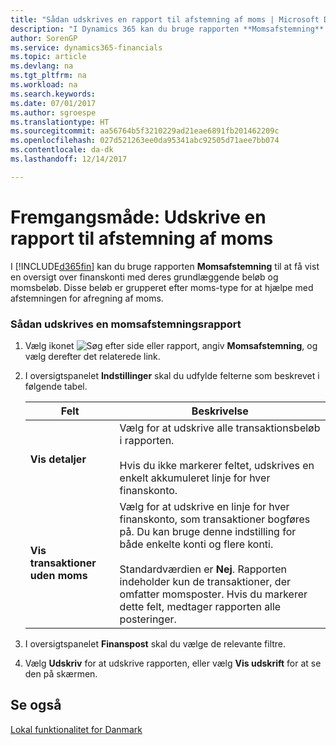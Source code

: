 ```yaml
---
title: "Sådan udskrives en rapport til afstemning af moms | Microsoft Docs"
description: "I Dynamics 365 kan du bruge rapporten **Momsafstemning** til at få vist en oversigt over finanskonti med deres grundlæggende beløb og momsbeløb. Disse beløb er grupperet efter moms-type for at hjælpe med afstemningen for afregning af moms."
author: SorenGP
ms.service: dynamics365-financials
ms.topic: article
ms.devlang: na
ms.tgt_pltfrm: na
ms.workload: na
ms.search.keywords: 
ms.date: 07/01/2017
ms.author: sgroespe
ms.translationtype: HT
ms.sourcegitcommit: aa56764b5f3210229ad21eae6891fb201462209c
ms.openlocfilehash: 027d521263ee0da95341abc92505d71aee7bb074
ms.contentlocale: da-dk
ms.lasthandoff: 12/14/2017

---
```

# <a name="how-to-print-vat-reconciliation-reports"></a>Fremgangsmåde: Udskrive en rapport til afstemning af moms
I [!INCLUDE[d365fin](../../includes/d365fin_md.md)] kan du bruge rapporten **Momsafstemning** til at få vist en oversigt over finanskonti med deres grundlæggende beløb og momsbeløb. Disse beløb er grupperet efter moms-type for at hjælpe med afstemningen for afregning af moms.  

### <a name="to-print-a-vat-reconciliation-report"></a>Sådan udskrives en momsafstemningsrapport  

1.  Vælg ikonet ![Søg efter side eller rapport](../../media/ui-search/search_small.png "Ikonet Søg efter side eller rapport"), angiv **Momsafstemning**, og vælg derefter det relaterede link.  
2.  I oversigtspanelet **Indstillinger** skal du udfylde felterne som beskrevet i følgende tabel.  

    |Felt|Beskrivelse|  
    |---------------------------------|---------------------------------------|  
    |**Vis detaljer**|Vælg for at udskrive alle transaktionsbeløb i rapporten.<br /><br /> Hvis du ikke markerer feltet, udskrives en enkelt akkumuleret linje for hver finanskonto.|  
    |**Vis transaktioner uden moms**|Vælg for at udskrive en linje for hver finanskonto, som transaktioner bogføres på. Du kan bruge denne indstilling for både enkelte konti og flere konti.<br /><br /> Standardværdien er **Nej**. Rapporten indeholder kun de transaktioner, der omfatter momsposter. Hvis du markerer dette felt, medtager rapporten alle posteringer.|  

3.  I oversigtspanelet **Finanspost** skal du vælge de relevante filtre.  
4.  Vælg **Udskriv** for at udskrive rapporten, eller vælg **Vis udskrift** for at se den på skærmen.  

## <a name="see-also"></a>Se også  
 [Lokal funktionalitet for Danmark](denmark-local-functionality.md)  

